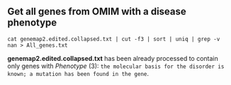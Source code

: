 ## Get all genes from OMIM with a disease phenotype
```
cat genemap2.edited.collapsed.txt | cut -f3 | sort | uniq | grep -v nan > All_genes.txt
```

__genemap2.edited.collapsed.txt__ has been already processed to contain only genes with _Phenotype_ (3): `the molecular basis for the disorder is known; a mutation has been found in the gene`.
